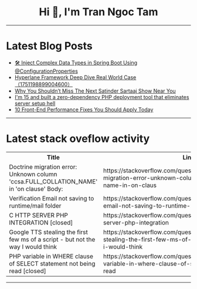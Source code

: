 <h1 align="center">Hi 👋, I'm Tran Ngoc Tam</h1>

---

# Latest Blog Posts 
<!-- BLOG-POST-LIST:START -->
- [🛠️ Inject Complex Data Types in Spring Boot Using @ConfigurationProperties](https://dev.to/realnamehidden1_61/inject-complex-data-types-in-spring-boot-using-configurationproperties-4i0l)
- [Hyperlane Framework Deep Dive Real World Case（1751198899004600）](https://dev.to/member_f4f4c714/hyperlane-framework-deep-dive-real-world-case1751198899004600-15pc)
- [Why You Shouldn’t Miss The Next Satinder Sartaaj Show Near You](https://dev.to/satindersartaaj/why-you-shouldnt-miss-the-next-satinder-sartaaj-show-near-you-280l)
- [I&#39;m 15 and built a zero-dependency PHP deployment tool that eliminates server setup hell](https://dev.to/dante_tk/im-15-and-built-a-zero-dependency-php-deployment-tool-that-eliminates-server-setup-hell-hoa)
- [10 Front-End Performance Fixes You Should Apply Today](https://dev.to/gouranga-das-khulna/10-front-end-performance-fixes-you-should-apply-today-3506)
<!-- BLOG-POST-LIST:END -->

---

# Latest stack oveflow activity
<table>
  <tr><th>Title</th><th>Link</th></tr>
  <!-- STACKOVERFLOW:START --><tr><td>Doctrine migration error: Unknown column &#39;ccsa.FULL_COLLATION_NAME&#39; in &#39;on clause&#39; Body:</td><td>https://stackoverflow.com/questions/79683681/doctrine-migration-error-unknown-column-ccsa-full-collation-name-in-on-claus</td></tr><tr><td>Verification Email not saving to runtime/mail folder</td><td>https://stackoverflow.com/questions/79683305/verification-email-not-saving-to-runtime-mail-folder</td></tr><tr><td>C HTTP SERVER PHP INTEGRATION [closed]</td><td>https://stackoverflow.com/questions/79683288/c-http-server-php-integration</td></tr><tr><td>Google TTS stealing the first few ms of a script - but not the way I would think</td><td>https://stackoverflow.com/questions/79683035/google-tts-stealing-the-first-few-ms-of-a-script-but-not-the-way-i-would-think</td></tr><tr><td>PHP variable in WHERE clause of SELECT statement not being read [closed]</td><td>https://stackoverflow.com/questions/79682643/php-variable-in-where-clause-of-select-statement-not-being-read</td></tr><!-- STACKOVERFLOW:END -->
</table>

---


